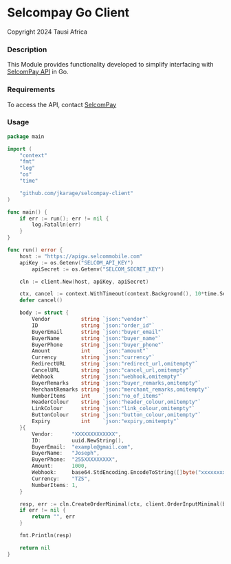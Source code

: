 # Selcompay Go Client

Copyright 2024 Tausi Africa

### Description

This Module provides functionality developed to simplify interfacing with [SelcomPay API](https://developers.selcommobile.com/) in Go.

### Requirements

To access the API, contact [SelcomPay](https://www.selcom.net/selcom-pay-)

### Usage
```go
package main

import (
	"context"
	"fmt"
	"log"
	"os"
	"time"

	"github.com/jkarage/selcompay-client"
)

func main() {
	if err := run(); err != nil {
		log.Fatalln(err)
	}
}

func run() error {
	host := "https://apigw.selcommobile.com"
	apiKey := os.Getenv("SELCOM_API_KEY")
    	apiSecret := os.Getenv("SELCOM_SECRET_KEY")

	cln := client.New(host, apiKey, apiSecret)

	ctx, cancel := context.WithTimeout(context.Background(), 10*time.Second)
	defer cancel()

	body := struct {
		Vendor          string `json:"vendor"`
		ID              string `json:"order_id"`
		BuyerEmail      string `json:"buyer_email"`
		BuyerName       string `json:"buyer_name"`
		BuyerPhone      string `json:"buyer_phone"`
		Amount          int    `json:"amount"`
		Currency        string `json:"currency"`
		RedirectURL     string `json:"redirect_url,omitempty"`
		CancelURL       string `json:"cancel_url,omitempty"`
		Webhook         string `json:"webhook,omitempty"`
		BuyerRemarks    string `json:"buyer_remarks,omitempty"`
		MerchantRemarks string `json:"merchant_remarks,omitempty"`
		NumberItems     int    `json:"no_of_items"`
		HeaderColour    string `json:"header_colour,omitempty"`
		LinkColour      string `json:"link_colour,omitempty"`
		ButtonColour    string `json:"button_colour,omitempty"`
		Expiry          int    `json:"expiry,omitempty"`
	}{
		Vendor:      "XXXXXXXXXXXXX",
		ID:          uuid.NewString(),
		BuyerEmail:  "example@gmail.com",
		BuyerName:   "Joseph",
		BuyerPhone:  "255XXXXXXXXX",
		Amount:      1000,
		Webhook:     base64.StdEncoding.EncodeToString([]byte("xxxxxxxxxxxxxx")),
		Currency:    "TZS",
		NumberItems: 1,
	}

	resp, err := cln.CreateOrderMinimal(ctx, client.OrderInputMinimal(body))
	if err != nil {
		return "", err
	}

	fmt.Println(resp)

	return nil
}
```




